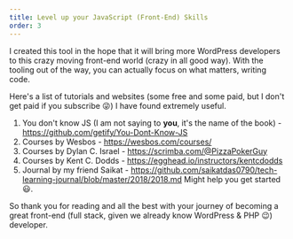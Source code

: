 ```yaml
---
title: Level up your JavaScript (Front-End) Skills
order: 3
---
```


I created this tool in the hope that it will bring more WordPress developers to
this crazy moving front-end world (crazy in all good way). With the tooling
out of the way, you can actually focus on what matters, writing code.

Here's a list of tutorials and websites (some free and some paid, but I don't get paid if
you subscribe 😜) I have found extremely useful.

1. You don't know JS (I am not saying to **you**, it's the name of the book) - https://github.com/getify/You-Dont-Know-JS
1. Courses by Wesbos - https://wesbos.com/courses/
1. Courses by Dylan C. Israel - https://scrimba.com/@PizzaPokerGuy
1. Courses by Kent C. Dodds - https://egghead.io/instructors/kentcdodds
1. Journal by my friend Saikat - https://github.com/saikatdas0790/tech-learning-journal/blob/master/2018/2018.md Might help you get started 😃.

So thank you for reading and all the best with your journey of becoming a great
front-end (full stack, given we already know WordPress & PHP 😉) developer.
